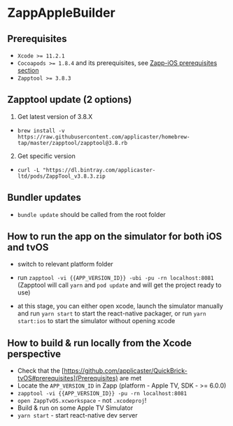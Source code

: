 # ZappAppleBuilder

## Prerequisites

- `Xcode >= 11.2.1`
- `Cocoapods >= 1.8.4` and its prerequisites, see [Zapp-iOS prerequisites section](https://github.com/applicaster/zapp-ios)
- `Zapptool >= 3.8.3`

## Zapptool update (2 options)
 1. Get latest version of 3.8.X 
 - `brew install -v https://raw.githubusercontent.com/applicaster/homebrew-tap/master/zapptool/zapptool@3.8.rb`
 2. Get specific version 
 - `curl -L "https://dl.bintray.com/applicaster-ltd/pods/ZappTool_v3.8.3.zip`

## Bundler updates
- `bundle update` should be called from the root folder

## How to run the app on the simulator for both iOS and tvOS
- switch to relevant platform folder
- run `zapptool -vi {{APP_VERSION_ID}} -ubi -pu -rn localhost:8081`
(Zapptool will call `yarn` and `pod update` and will get the project ready to use)

- at this stage, you can either open xcode, launch the simulator manually and run `yarn start` to start the react-native packager, or run `yarn start:ios` to start the simulator without opening xcode

## How to build & run locally from the Xcode perspective

- Check that the [https://github.com/applicaster/QuickBrick-tvOS#prerequisites](Prerequisites) are met
- Locate the `APP_VERSION_ID` in Zapp (platform - Apple TV, SDK - >= 6.0.0)
- `zapptool -vi {{APP_VERSION_ID}} -pu -rn localhost:8081`
- `open ZappTvOS.xcworkspace` - not `.xcodeproj`!
- Build & run on some Apple TV Simulator
- `yarn start` - start react-native dev server
